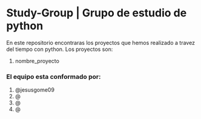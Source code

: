 # Study-Group | Grupo de estudio de python

En este repositorio encontraras los proyectos que hemos realizado a travez del tiempo con python.
Los proyectos son:
1. nombre_proyecto

### El equipo esta conformado por:
1. @jesusgome09
2. @
3. @
4. @
   
